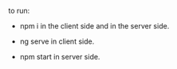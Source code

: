 to run: 

* npm i in the client side and in the server side.

* ng serve in client side.

* npm start in server side.
